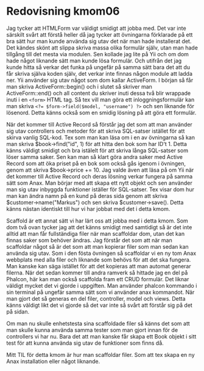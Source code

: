 ---
---
Redovisning kmom06
=========================

Jag tycker att HTMLForm var väldigt smidigt att jobba med. Det var inte särskilt svårt att förstå heller då jag tycker att övningarna förklarade på ett bra sätt hur man kunde använda sig utav det när man hade installerat det. Det kändes skönt att slippa skriva massa olika formulär själv, utan man hade tillgång till det mesta via modulen. Sen kollade jag lite på Yii och om dom hade något liknande sätt man kunde lösa formulär. Och utifrån det jag kunde hitta så verkar det funka på ungefär på samma sätt bara det att du får skriva själva koden själv, det verkar inte finnas någon module att ladda ner. Yii använder sig utav något som dom kallar ActiveForm. I början så får man skriva ActiveForm::begin() och i slutet så skriver man ActiveForm::end() och all content du skriver inuti dessa två blir wrappade inuti i en `<form>` HTML tag. Så tex vill man göra ett inloggningsformulär kan man skriva `<?= $form->field($model, "username") ?>` och sen liknande för lösenord. Detta känns också som en smidig lösning på att göra ett formulär.

När det kommer till Active Record så förstår jag det som att man använder sig utav controllers och metoder för att skriva SQL-satser istället för att skirva vanlig SQL-kod. Tex som man kan läsa om i en av övningarna så kan man skriva $book->find("id", 1) för att hitta den bok som har ID't 1. Detta känns väldigt smidigt och bra istälelt för att skriva långa SQL-satser som löser samma saker. Sen kan man så klart göra andra saker med Active Record som att öka priset på en bok som också gås igenom i övningen, genom att skriva $book->price += 10. Jag valde även att läsa på om Yii när det kommer till Active Record och deras lösning verkar fungera på samma sätt som Anax. Man börjar med att skapa ett nytt objekt och sen använder man sig utav inbyggda funktioner iställer för SQL-satser. Tex visar dom hur man kan ändra namn på en kund på deras sida genom att skriva $customer->name("Markus") och sen skriva $customer->save(). Detta känns nästan identiskt till hur vi har jobbat med det i detta kmom.

Scaffold är ett annat sätt vi har lärt oss att jobba med i detta kmom. Som dom två ovan tycker jag att det känns smidigt med samtidigt så är det inte alltid att man får fullständiga filer när man scaffoldar dom, utan det kan finnas saker som behöver ändras. Jag förstår det som att när man scaffoldar något så är det som att man kopierar filer som man sedan kan använda sig utav. Som i den fösta övningen så scaffoldar vi en ny tom Anax webbplats med alla filer och liknande som behövs för att det ska fungera. Man kanske kan säga istället för att det kopieras att man automat generar filerna. När det sedan kommer till andra ramverk så hittade jag en del på Phalcon, här kan man också scaffolda fram ett CRUD formulär. Det liknar väldigt mycket det vi gjorde i uppgiften. Man använder phalcon kommando i sin terminal på ungefär samma sätt som vi använder anax kommandot. När man gjort det så generas en del filer, controller, model och views. Detta känns väldigt likt det vi gjorde så det var inte så svårt att förstår sig på det på sidan.

Om man nu skulle enhetstesta sina scaffoldade filer så känns det som att man skulle kunna använda samma tester som man gjort innan för de controllers vi har nu. Bara det att man kanske får skapa ett Book objekt i sitt test för att kunna använda sig utav de funktioner som finns då.

Mitt TIL för detta kmom är hur man scaffoldar filer. Som att tex skapa en ny Anax installation eller något liknande.
